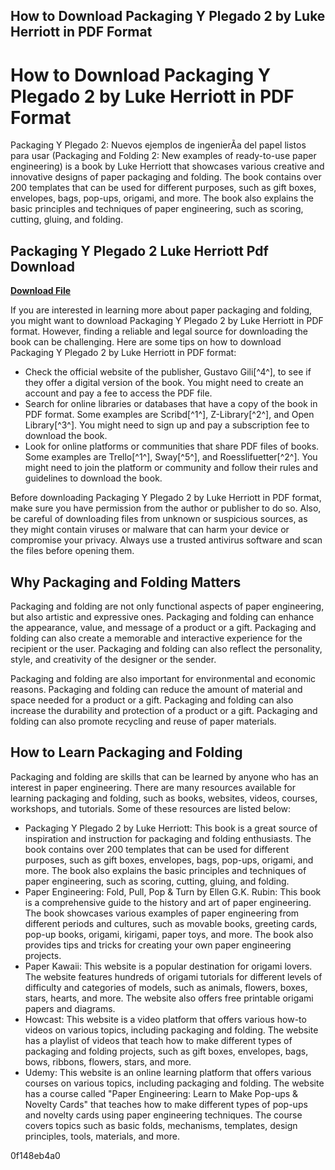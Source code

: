 ## How to Download Packaging Y Plegado 2 by Luke Herriott in PDF Format

  
# How to Download Packaging Y Plegado 2 by Luke Herriott in PDF Format
 
Packaging Y Plegado 2: Nuevos ejemplos de ingenierÃ­a del papel listos para usar (Packaging and Folding 2: New examples of ready-to-use paper engineering) is a book by Luke Herriott that showcases various creative and innovative designs of paper packaging and folding. The book contains over 200 templates that can be used for different purposes, such as gift boxes, envelopes, bags, pop-ups, origami, and more. The book also explains the basic principles and techniques of paper engineering, such as scoring, cutting, gluing, and folding.
 
## Packaging Y Plegado 2 Luke Herriott Pdf Download


[**Download File**](https://www.google.com/url?q=https%3A%2F%2Furlin.us%2F2tKFu0&sa=D&sntz=1&usg=AOvVaw3YCdHuO1dvLhzwdGbQNQIH)

 
If you are interested in learning more about paper packaging and folding, you might want to download Packaging Y Plegado 2 by Luke Herriott in PDF format. However, finding a reliable and legal source for downloading the book can be challenging. Here are some tips on how to download Packaging Y Plegado 2 by Luke Herriott in PDF format:
 
- Check the official website of the publisher, Gustavo Gili[^4^], to see if they offer a digital version of the book. You might need to create an account and pay a fee to access the PDF file.
- Search for online libraries or databases that have a copy of the book in PDF format. Some examples are Scribd[^1^], Z-Library[^2^], and Open Library[^3^]. You might need to sign up and pay a subscription fee to download the book.
- Look for online platforms or communities that share PDF files of books. Some examples are Trello[^1^], Sway[^5^], and Roesslifuetter[^2^]. You might need to join the platform or community and follow their rules and guidelines to download the book.

Before downloading Packaging Y Plegado 2 by Luke Herriott in PDF format, make sure you have permission from the author or publisher to do so. Also, be careful of downloading files from unknown or suspicious sources, as they might contain viruses or malware that can harm your device or compromise your privacy. Always use a trusted antivirus software and scan the files before opening them.
  
## Why Packaging and Folding Matters
 
Packaging and folding are not only functional aspects of paper engineering, but also artistic and expressive ones. Packaging and folding can enhance the appearance, value, and message of a product or a gift. Packaging and folding can also create a memorable and interactive experience for the recipient or the user. Packaging and folding can also reflect the personality, style, and creativity of the designer or the sender.
 
Packaging and folding are also important for environmental and economic reasons. Packaging and folding can reduce the amount of material and space needed for a product or a gift. Packaging and folding can also increase the durability and protection of a product or a gift. Packaging and folding can also promote recycling and reuse of paper materials.
  
## How to Learn Packaging and Folding
 
Packaging and folding are skills that can be learned by anyone who has an interest in paper engineering. There are many resources available for learning packaging and folding, such as books, websites, videos, courses, workshops, and tutorials. Some of these resources are listed below:

- Packaging Y Plegado 2 by Luke Herriott: This book is a great source of inspiration and instruction for packaging and folding enthusiasts. The book contains over 200 templates that can be used for different purposes, such as gift boxes, envelopes, bags, pop-ups, origami, and more. The book also explains the basic principles and techniques of paper engineering, such as scoring, cutting, gluing, and folding.
- Paper Engineering: Fold, Pull, Pop & Turn by Ellen G.K. Rubin: This book is a comprehensive guide to the history and art of paper engineering. The book showcases various examples of paper engineering from different periods and cultures, such as movable books, greeting cards, pop-up books, origami, kirigami, paper toys, and more. The book also provides tips and tricks for creating your own paper engineering projects.
- Paper Kawaii: This website is a popular destination for origami lovers. The website features hundreds of origami tutorials for different levels of difficulty and categories of models, such as animals, flowers, boxes, stars, hearts, and more. The website also offers free printable origami papers and diagrams.
- Howcast: This website is a video platform that offers various how-to videos on various topics, including packaging and folding. The website has a playlist of videos that teach how to make different types of packaging and folding projects, such as gift boxes, envelopes, bags, bows, ribbons, flowers, stars, and more.
- Udemy: This website is an online learning platform that offers various courses on various topics, including packaging and folding. The website has a course called "Paper Engineering: Learn to Make Pop-ups & Novelty Cards" that teaches how to make different types of pop-ups and novelty cards using paper engineering techniques. The course covers topics such as basic folds, mechanisms, templates, design principles, tools, materials, and more.

 0f148eb4a0
